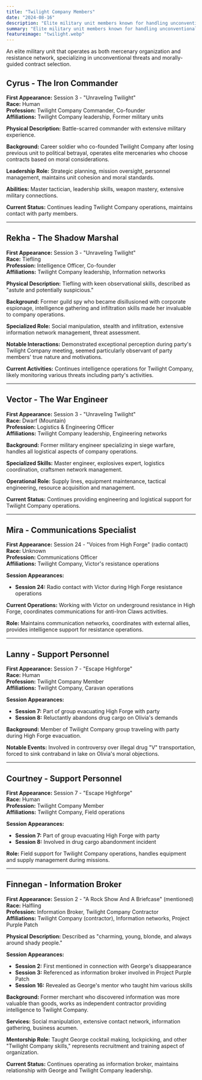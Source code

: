 ```yaml
---
title: "Twilight Company Members"
date: "2024-08-16"
description: "Elite military unit members known for handling unconventional threats and resistance operations"
summary: "Elite military unit members known for handling unconventional threats and resistance operations"
featureimage: "twilight.webp"
---
```


An elite military unit that operates as both mercenary organization and resistance network, specializing in unconventional threats and morally-guided contract selection.

## Cyrus - The Iron Commander

**First Appearance:** Session 3 - "Unraveling Twilight"  
**Race:** Human  
**Profession:** Twilight Company Commander, Co-founder  
**Affiliations:** Twilight Company leadership, Former military units

**Physical Description:** Battle-scarred commander with extensive military experience.

**Background:** Career soldier who co-founded Twilight Company after losing previous unit to political betrayal, operates elite mercenaries who choose contracts based on moral considerations.

**Leadership Role:** Strategic planning, mission oversight, personnel management, maintains unit cohesion and moral standards.

**Abilities:** Master tactician, leadership skills, weapon mastery, extensive military connections.

**Current Status:** Continues leading Twilight Company operations, maintains contact with party members.

---

## Rekha - The Shadow Marshal

**First Appearance:** Session 3 - "Unraveling Twilight"  
**Race:** Tiefling  
**Profession:** Intelligence Officer, Co-founder  
**Affiliations:** Twilight Company leadership, Information networks

**Physical Description:** Tiefling with keen observational skills, described as "astute and potentially suspicious."

**Background:** Former guild spy who became disillusioned with corporate espionage, intelligence gathering and infiltration skills made her invaluable to company operations.

**Specialized Role:** Social manipulation, stealth and infiltration, extensive information network management, threat assessment.

**Notable Interactions:** Demonstrated exceptional perception during party's Twilight Company meeting, seemed particularly observant of party members' true nature and motivations.

**Current Activities:** Continues intelligence operations for Twilight Company, likely monitoring various threats including party's activities.

---

## Vector - The War Engineer

**First Appearance:** Session 3 - "Unraveling Twilight"  
**Race:** Dwarf (Mountain)  
**Profession:** Logistics & Engineering Officer  
**Affiliations:** Twilight Company leadership, Engineering networks

**Background:** Former military engineer specializing in siege warfare, handles all logistical aspects of company operations.

**Specialized Skills:** Master engineer, explosives expert, logistics coordination, craftsmen network management.

**Operational Role:** Supply lines, equipment maintenance, tactical engineering, resource acquisition and management.

**Current Status:** Continues providing engineering and logistical support for Twilight Company operations.

---

## Mira - Communications Specialist

**First Appearance:** Session 24 - "Voices from High Forge" (radio contact)  
**Race:** Unknown  
**Profession:** Communications Officer  
**Affiliations:** Twilight Company, Victor's resistance operations

**Session Appearances:**
- **Session 24:** Radio contact with Victor during High Forge resistance operations

**Current Operations:** Working with Victor on underground resistance in High Forge, coordinates communications for anti-Iron Claws activities.

**Role:** Maintains communication networks, coordinates with external allies, provides intelligence support for resistance operations.

---

## Lanny - Support Personnel

**First Appearance:** Session 7 - "Escape Highforge"  
**Race:** Human  
**Profession:** Twilight Company Member  
**Affiliations:** Twilight Company, Caravan operations

**Session Appearances:**
- **Session 7:** Part of group evacuating High Forge with party
- **Session 8:** Reluctantly abandons drug cargo on Olivia's demands

**Background:** Member of Twilight Company group traveling with party during High Forge evacuation.

**Notable Events:** Involved in controversy over illegal drug "V" transportation, forced to sink contraband in lake on Olivia's moral objections.

---

## Courtney - Support Personnel

**First Appearance:** Session 7 - "Escape Highforge"  
**Race:** Human  
**Profession:** Twilight Company Member  
**Affiliations:** Twilight Company, Field operations

**Session Appearances:**
- **Session 7:** Part of group evacuating High Forge with party
- **Session 8:** Involved in drug cargo abandonment incident

**Role:** Field support for Twilight Company operations, handles equipment and supply management during missions.

---

## Finnegan - Information Broker

**First Appearance:** Session 2 - "A Rock Show And A Briefcase" (mentioned)  
**Race:** Halfling  
**Profession:** Information Broker, Twilight Company Contractor  
**Affiliations:** Twilight Company (contractor), Information networks, Project Purple Patch

**Physical Description:** Described as "charming, young, blonde, and always around shady people."

**Session Appearances:**
- **Session 2:** First mentioned in connection with George's disappearance
- **Session 3:** Referenced as information broker involved in Project Purple Patch
- **Session 16:** Revealed as George's mentor who taught him various skills

**Background:** Former merchant who discovered information was more valuable than goods, works as independent contractor providing intelligence to Twilight Company.

**Services:** Social manipulation, extensive contact network, information gathering, business acumen.

**Mentorship Role:** Taught George cocktail making, lockpicking, and other "Twilight Company skills," represents recruitment and training aspect of organization.

**Current Status:** Continues operating as information broker, maintains relationship with George and Twilight Company leadership.